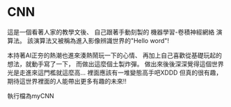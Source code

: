 # CNN
這是一個看著人家的教學文後、
自己跟著手動刻製的 機器學習-卷積神經網絡 演算法。
該演算法又被稱為進入影像辨識世界的"Hello word"!

本持著AI正夯的熱潮也進來湊熱鬧玩一下的心情、
再加上自己喜歡從基礎玩起的想法，就動手寫了一下，
而做出這麼個土製炸彈。
做出來後後深深覺得這個世界光是走進來這門檻就這麼高...
裡面應該有一堆變態高手吧XDDD
但真的很有趣，期待這世界裡面的人能帶出更多有趣的未來!!

執行檔為myCNN
